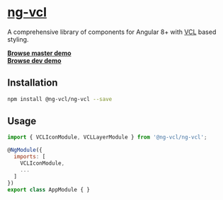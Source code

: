 # [ng-vcl](https://ng-vcl.github.io/ng-vcl/)

A comprehensive library of components for Angular 8+ with [VCL](http://vcl.github.io/) based styling.

**[Browse master demo](https://ng-vcl.github.io/ng-vcl/master)**<br>
**[Browse dev demo](https://ng-vcl.github.io/ng-vcl/dev)**

## Installation

```sh
npm install @ng-vcl/ng-vcl --save
```

## Usage

```js
import { VCLIconModule, VCLLayerModule } from '@ng-vcl/ng-vcl';

@NgModule({
  imports: [
    VCLIconModule,
    ...
  ]
})
export class AppModule { }
```
